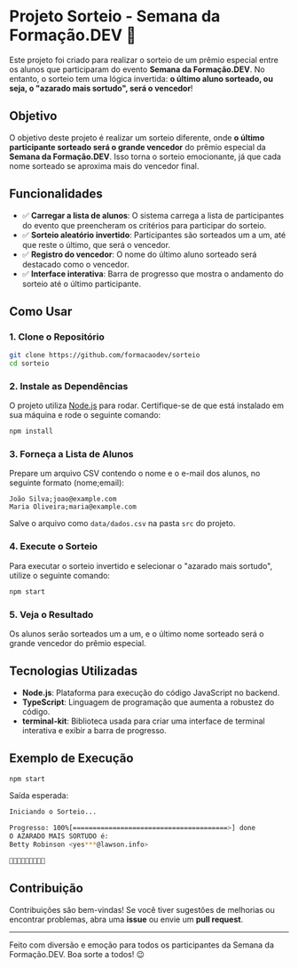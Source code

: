# Projeto Sorteio - Semana da Formação.DEV 🎉

Este projeto foi criado para realizar o sorteio de um prêmio especial entre os alunos que participaram do evento **Semana da Formação.DEV**. No entanto, o sorteio tem uma lógica invertida: **o último aluno sorteado, ou seja, o "azarado mais sortudo", será o vencedor**!

## Objetivo

O objetivo deste projeto é realizar um sorteio diferente, onde **o último participante sorteado será o grande vencedor** do prêmio especial da **Semana da Formação.DEV**. Isso torna o sorteio emocionante, já que cada nome sorteado se aproxima mais do vencedor final.

## Funcionalidades

-   ✅ **Carregar a lista de alunos**: O sistema carrega a lista de participantes do evento que preencheram os critérios para participar do sorteio.
-   ✅ **Sorteio aleatório invertido**: Participantes são sorteados um a um, até que reste o último, que será o vencedor.
-   ✅ **Registro do vencedor**: O nome do último aluno sorteado será destacado como o vencedor.
-   ✅ **Interface interativa**: Barra de progresso que mostra o andamento do sorteio até o último participante.

## Como Usar

### 1. **Clone o Repositório**

```bash
git clone https://github.com/formacaodev/sorteio
cd sorteio
```

### 2. **Instale as Dependências**

O projeto utiliza [Node.js](https://nodejs.org/) para rodar. Certifique-se de que está instalado em sua máquina e rode o seguinte comando:

```bash
npm install
```

### 3. **Forneça a Lista de Alunos**

Prepare um arquivo CSV contendo o nome e o e-mail dos alunos, no seguinte formato (nome;email):

```
João Silva;joao@example.com
Maria Oliveira;maria@example.com
```

Salve o arquivo como `data/dados.csv` na pasta `src` do projeto.

### 4. **Execute o Sorteio**

Para executar o sorteio invertido e selecionar o "azarado mais sortudo", utilize o seguinte comando:

```bash
npm start
```

### 5. **Veja o Resultado**

Os alunos serão sorteados um a um, e o último nome sorteado será o grande vencedor do prêmio especial.

## Tecnologias Utilizadas

-   **Node.js**: Plataforma para execução do código JavaScript no backend.
-   **TypeScript**: Linguagem de programação que aumenta a robustez do código.
-   **terminal-kit**: Biblioteca usada para criar uma interface de terminal interativa e exibir a barra de progresso.

## Exemplo de Execução

```bash
npm start
```

Saída esperada:

```bash
Iniciando o Sorteio...

Progresso: 100%[=======================================>] done
O AZARADO MAIS SORTUDO é:
Betty Robinson <yes***@lawson.info>

🎉🎉🎉🎉🎉🎉🎉🎉🎉
```

## Contribuição

Contribuições são bem-vindas! Se você tiver sugestões de melhorias ou encontrar problemas, abra uma **issue** ou envie um **pull request**.

---

Feito com diversão e emoção para todos os participantes da Semana da Formação.DEV. Boa sorte a todos! 😉

